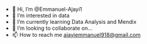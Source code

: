 - 👋 Hi, I’m @Emmanuel-Ajayi1
- 👀 I’m interested in data
- 🌱 I’m currently learning Data Analysis and Mendix
- 💞️ I’m looking to collaborate on...
- 📫 How to reach me ajayiemmanuel918@gmail.com

<!---
Emmanuel-Ajayi1/Emmanuel-Ajayi1 is a ✨ special ✨ repository because its `README.md` (this file) appears on your GitHub profile.
You can click the Preview link to take a look at your changes.
--->
